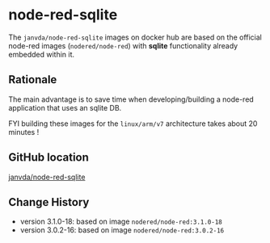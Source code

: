 # node-red-sqlite

The `janvda/node-red-sqlite` images on docker hub are based on the official node-red images (`nodered/node-red`) with **sqlite** functionality already embedded within it.

## Rationale

The main advantage is to save time when developing/building a node-red application that uses an sqlite DB.

FYI building these images for the `linux/arm/v7` architecture takes about 20 minutes !

## GitHub location

[janvda/node-red-sqlite](https://github.com/janvda/node-red-sqlite)

## Change History

* version 3.1.0-18: based on image `nodered/node-red:3.1.0-18`
* version 3.0.2-16: based on image `nodered/node-red:3.0.2-16`
